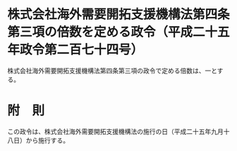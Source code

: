 # 株式会社海外需要開拓支援機構法第四条第三項の倍数を定める政令（平成二十五年政令第二百七十四号）
株式会社海外需要開拓支援機構法第四条第三項の政令で定める倍数は、一とする。
# 附　則
この政令は、株式会社海外需要開拓支援機構法の施行の日（平成二十五年九月十八日）から施行する。

